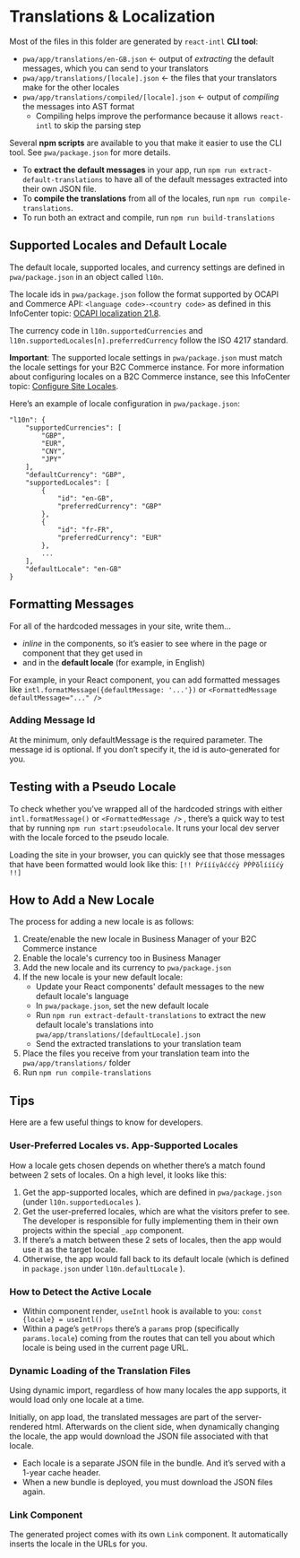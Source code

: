 # Translations & Localization

Most of the files in this folder are generated by `react-intl` **CLI tool**:

-   `pwa/app/translations/en-GB.json` <- output of _extracting_ the default messages, which you can send to your translators
-   `pwa/app/translations/[locale].json` <- the files that your translators make for the other locales
-   `pwa/app/translations/compiled/[locale].json` <- output of _compiling_ the messages into AST format
    -   Compiling helps improve the performance because it allows `react-intl` to skip the parsing step

Several **npm scripts** are available to you that make it easier to use the CLI tool. See `pwa/package.json` for more details.

-   To **extract the default messages** in your app, run `npm run extract-default-translations` to have all of the default messages extracted into their own JSON file.
-   To **compile the translations** from all of the locales, run `npm run compile-translations`.
-   To run both an extract and compile, run `npm run build-translations`

## Supported Locales and Default Locale

The default locale, supported locales, and currency settings are defined in `pwa/package.json` in an object called `l10n`.

The locale ids in `pwa/package.json` follow the format supported by OCAPI and Commerce API: `<language code>-<country code>` as defined in this InfoCenter topic: [OCAPI localization 21.8](https://documentation.b2c.commercecloud.salesforce.com/DOC1/topic/com.demandware.dochelp/OCAPI/current/usage/Localization.html).

The currency code in `l10n.supportedCurrencies` and `l10n.supportedLocales[n].preferredCurrency` follow the ISO 4217 standard.

**Important**: The supported locale settings in `pwa/package.json` must match the locale settings for your B2C Commerce instance. For more information about configuring locales on a B2C Commerce instance, see this InfoCenter topic: [Configure Site Locales](https://documentation.b2c.commercecloud.salesforce.com/DOC2/topic/com.demandware.dochelp/content/b2c_commerce/topics/admin/b2c_configuring_site_locales.html).

Here’s an example of locale configuration in `pwa/package.json`:

```
"l10n": {
    "supportedCurrencies": [
        "GBP",
        "EUR",
        "CNY",
        "JPY"
    ],
    "defaultCurrency": "GBP",
    "supportedLocales": [
        {
            "id": "en-GB",
            "preferredCurrency": "GBP"
        },
        {
            "id": "fr-FR",
            "preferredCurrency": "EUR"
        },
        ...
    ],
    "defaultLocale": "en-GB"
}
```

## Formatting Messages

For all of the hardcoded messages in your site, write them...

-   _inline_ in the components, so it’s easier to see where in the page or component that they get used in
-   and in the **default locale** (for example, in English)

For example, in your React component, you can add formatted messages like `intl.formatMessage({defaultMessage: '...'})` or `<FormattedMessage defaultMessage="..." />`

### Adding Message Id

At the minimum, only defaultMessage is the required parameter. The message id is optional. If you don’t specify it, the id is auto-generated for you.

## Testing with a Pseudo Locale

To check whether you’ve wrapped all of the hardcoded strings with either `intl.formatMessage()` or `<FormattedMessage />` , there’s a quick way to test that by running `npm run start:pseudolocale`. It runs your local dev server with the locale forced to the pseudo locale.

Loading the site in your browser, you can quickly see that those messages that have been formatted would look like this: `[!! Ṕŕíííṿâćććẏ ṔṔṔŏĺíííćẏ !!]`

## How to Add a New Locale

The process for adding a new locale is as follows:

1. Create/enable the new locale in Business Manager of your B2C Commerce instance
2. Enable the locale's currency too in Business Manager
3. Add the new locale and its currency to `pwa/package.json`
4. If the new locale is your new default locale:
    - Update your React components' default messages to the new default locale's language
    - In `pwa/package.json`, set the new default locale
    - Run `npm run extract-default-translations` to extract the new default locale's translations into `pwa/app/translations/[defaultLocale].json`
    - Send the extracted translations to your translation team
5. Place the files you receive from your translation team into the `pwa/app/translations/` folder
6. Run `npm run compile-translations`

## Tips

Here are a few useful things to know for developers.

### User-Preferred Locales vs. App-Supported Locales

How a locale gets chosen depends on whether there’s a match found between 2 sets of locales. On a high level, it looks like this:

1. Get the app-supported locales, which are defined in `pwa/package.json` (under `l10n.supportedLocales` ).
2. Get the user-preferred locales, which are what the visitors prefer to see. The developer is responsible for fully implementing them in their own projects within the special `_app` component.
3. If there’s a match between these 2 sets of locales, then the app would use it as the target locale.
4. Otherwise, the app would fall back to its default locale (which is defined in `package.json` under `l10n.defaultLocale` ).

### How to Detect the Active Locale

-   Within component render, `useIntl` hook is available to you: `const {locale} = useIntl()`
-   Within a page’s `getProps` there’s a `params` prop (specifically `params.locale`) coming from the routes that can tell you about which locale is being used in the current page URL.

### Dynamic Loading of the Translation Files

Using dynamic import, regardless of how many locales the app supports, it would load only one locale at a time.

Initially, on app load, the translated messages are part of the server-rendered html. Afterwards on the client side, when dynamically changing the locale, the app would download the JSON file associated with that locale.

-   Each locale is a separate JSON file in the bundle. And it’s served with a 1-year cache header.
-   When a new bundle is deployed, you must download the JSON files again.

### Link Component

The generated project comes with its own `Link` component. It automatically inserts the locale in the URLs for you.

